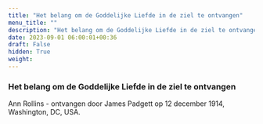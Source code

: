 ```yaml
---
title: "Het belang om de Goddelijke Liefde in de ziel te ontvangen"
menu_title: ""
description: "Het belang om de Goddelijke Liefde in de ziel te ontvangen"
date: 2023-09-01 06:00:01+00:36
draft: False
hidden: True
weight:
---
```

### Het belang om de Goddelijke Liefde in de ziel te ontvangen

Ann Rollins - ontvangen door James Padgett op 12 december 1914, Washington, DC, USA.
